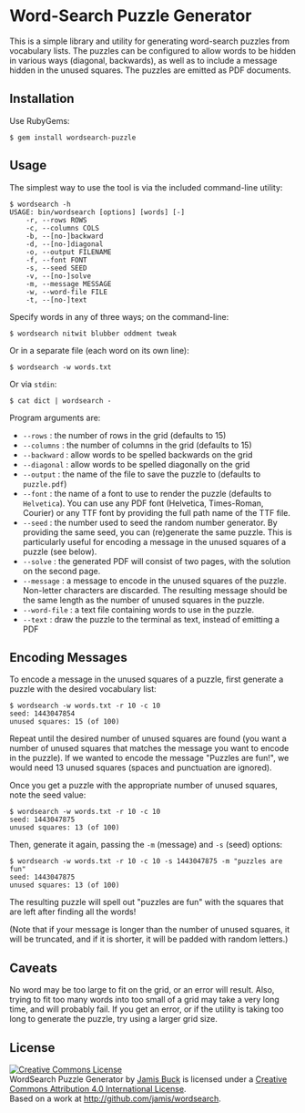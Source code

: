 # Word-Search Puzzle Generator

This is a simple library and utility for generating word-search puzzles
from vocabulary lists. The puzzles can be configured to allow words to
be hidden in various ways (diagonal, backwards), as well as to include a
message hidden in the unused squares. The puzzles are emitted as PDF
documents.

## Installation

Use RubyGems:

    $ gem install wordsearch-puzzle

## Usage

The simplest way to use the tool is via the included command-line utility:

    $ wordsearch -h
    USAGE: bin/wordsearch [options] [words] [-]
        -r, --rows ROWS
        -c, --columns COLS
        -b, --[no-]backward
        -d, --[no-]diagonal
        -o, --output FILENAME
        -f, --font FONT
        -s, --seed SEED
        -v, --[no-]solve
        -m, --message MESSAGE
        -w, --word-file FILE
        -t, --[no-]text

Specify words in any of three ways; on the command-line:

    $ wordsearch nitwit blubber oddment tweak

Or in a separate file (each word on its own line):

    $ wordsearch -w words.txt

Or via `stdin`:

    $ cat dict | wordsearch -

Program arguments are:

* `--rows` : the number of rows in the grid (defaults to 15)
* `--columns` : the number of columns in the grid (defaults to 15)
* `--backward` : allow words to be spelled backwards on the grid
* `--diagonal` : allow words to be spelled diagonally on the grid
* `--output` : the name of the file to save the puzzle to (defaults to `puzzle.pdf`)
* `--font` : the name of a font to use to render the puzzle (defaults to `Helvetica`).
  You can use any PDF font (Helvetica, Times-Roman, Courier) or any TTF font
  by providing the full path name of the TTF file.
* `--seed` : the number used to seed the random number generator. By providing
  the same seed, you can (re)generate the same puzzle. This is particularly
  useful for encoding a message in the unused squares of a puzzle (see below).
* `--solve` : the generated PDF will consist of two pages, with the solution
  on the second page.
* `--message` : a message to encode in the unused squares of the puzzle. Non-letter
  characters are discarded. The resulting message should be the same length
  as the number of unused squares in the puzzle.
* `--word-file` : a text file containing words to use in the puzzle.
* `--text` : draw the puzzle to the terminal as text, instead of emitting a PDF

## Encoding Messages

To encode a message in the unused squares of a puzzle, first generate a
puzzle with the desired vocabulary list:

    $ wordsearch -w words.txt -r 10 -c 10
    seed: 1443047854
    unused squares: 15 (of 100)

Repeat until the desired number of unused squares are found (you want
a number of unused squares that matches the message you want to encode
in the puzzle). If we wanted to encode the message "Puzzles are fun!",
we would need 13 unused squares (spaces and punctuation are ignored).

Once you get a puzzle with the appropriate number of unused squares,
note the seed value:

    $ wordsearch -w words.txt -r 10 -c 10
    seed: 1443047875
    unused squares: 13 (of 100)

Then, generate it again, passing the `-m` (message) and `-s` (seed)
options:

    $ wordsearch -w words.txt -r 10 -c 10 -s 1443047875 -m "puzzles are fun"
    seed: 1443047875
    unused squares: 13 (of 100)

The resulting puzzle will spell out "puzzles are fun" with the squares
that are left after finding all the words!

(Note that if your message is longer than the number of unused squares,
it will be truncated, and if it is shorter, it will be padded with
random letters.)

## Caveats

No word may be too large to fit on the grid, or an error will result. Also,
trying to fit too many words into too small of a grid may take a very long
time, and will probably fail. If you get an error, or if the utility is
taking too long to generate the puzzle, try using a larger grid size.

## License

<a rel="license" href="http://creativecommons.org/licenses/by/4.0/"><img alt="Creative Commons License" style="border-width:0" src="https://i.creativecommons.org/l/by/4.0/88x31.png" /></a>
<br />
<span xmlns:dct="http://purl.org/dc/terms/" property="dct:title">WordSearch Puzzle Generator</span> by <a xmlns:cc="http://creativecommons.org/ns#" href="http://weblog.jamisbuck.org" property="cc:attributionName" rel="cc:attributionURL">Jamis Buck</a> is licensed under a <a rel="license" href="http://creativecommons.org/licenses/by/4.0/">Creative Commons Attribution 4.0 International License</a>.<br />Based on a work at <a xmlns:dct="http://purl.org/dc/terms/" href="http://github.com/jamis/wordsearch" rel="dct:source">http://github.com/jamis/wordsearch</a>.
